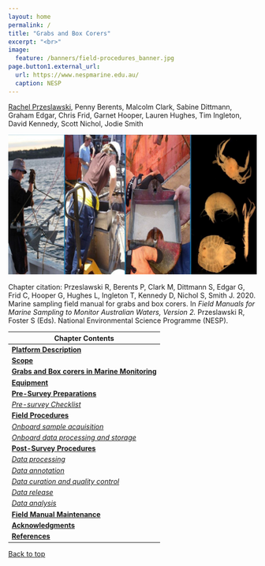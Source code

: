 ```yaml
---
layout: home
permalink: /
title: "Grabs and Box Corers"
excerpt: "<br>"
image:
  feature: /banners/field-procedures_banner.jpg
page.button1.external_url:
  url: https://www.nespmarine.edu.au/
  caption: NESP
---
```


[Rachel Przeslawski](mailto:rachel.przeslawski@ga.gov.au), Penny Berents, Malcolm Clark, Sabine Dittmann, Graham Edgar, Chris Frid, Garnet Hooper, Lauren Hughes, Tim Ingleton, David Kennedy, Scott Nichol, Jodie Smith

![image alt text](images/Grabs.jpg)

Chapter citation:
Przeslawski R, Berents P, Clark M, Dittmann S, Edgar G, Frid C, Hooper G, Hughes L, Ingleton T, Kennedy D, Nichol S, Smith J. 2020. Marine sampling field manual for grabs and box corers. In <em>Field Manuals for Marine Sampling to Monitor Australian Waters, Version 2. </em>Przeslawski R, Foster S (Eds).<em> </em>National Environmental Science Programme (NESP).

| Chapter Contents                                                                                                                          |
|-------------------------------------------------------------------------------------------------------------------------------------------|
|  **[Platform Description](https://grabs-and-boxcorers-field-manual.github.io/platform-description)**                                                      |
|  **[Scope](https://grabs-and-boxcorers-field-manual.github.io/scope)**    |
|  **[Grabs and Box corers in Marine Monitoring](https://grabs-and-boxcorers-field-manual.github.io/grabs-and-boxcorers-in-marine-monitoring)**                                            |
|  **[Equipment](https://grabs-and-boxcorers-field-manual.github.io/equipment)**      |
|  **[Pre-Survey Preparations](https://grabs-and-boxcorers-field-manual.github.io/pre-survey-preparations)**                                                |
|       _[Pre-survey Checklist](https://grabs-and-boxcorers-field-manual.github.io/pre-survey-preparations#pre-survey-checklist)_                                      |
|  **[Field Procedures](https://grabs-and-boxcorers-field-manual.github.io/field-procedures)**                                                              |
|       _[Onboard sample acquisition](https://grabs-and-boxcorers-field-manual.github.io/field-procedures#onboard-sample-acquisition)_                      |
|       _[Onboard data processing and storage](https://grabs-and-boxcorers-field-manual.github.io/field-procedures#onboard-data-processing-and-storage)_    |
|  **[Post-Survey Procedures](https://grabs-and-boxcorers-field-manual.github.io/post-survey-procedures)**                                                  |
|       _[Data processing](https://grabs-and-boxcorers-field-manual.github.io/post-survey-procedures#data-processing)_                                      |
|       _[Data annotation](https://grabs-and-boxcorers-field-manual.github.io/post-survey-procedures#data-annotation)_                                      |
|       _[Data curation and quality control](https://grabs-and-boxcorers-field-manual.github.io/post-survey-procedures#data-curation-and-quality-control)_  |
|       _[Data release](https://grabs-and-boxcorers-field-manual.github.io/post-survey-procedures#data-release)_                                            |
|       _[Data analysis](https://grabs-and-boxcorers-field-manual.github.io/post-survey-procedures#data-analysis)_                                          |
|  **[Field Manual Maintenance](https://grabs-and-boxcorers-field-manual.github.io/field-manual-maintenance)**                                              |
|  **[Acknowledgments](https://grabs-and-boxcorers-field-manual.github.io/acknowledgments)**                                                                |
|  **[References](https://grabs-and-boxcorers-field-manual.github.io/references)**                                                                          |


<a href="#" class="scrollUpButton">Back to top</a>
